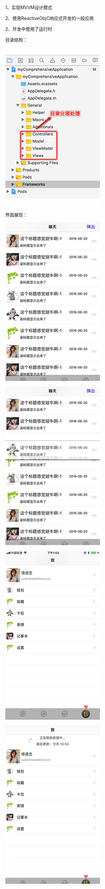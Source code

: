 
1、实现MVVM设计模式 

2、使用ReactiveObjC响应式开发的一般应用 

2、开发中使用了运行时

目录结构：

![image](https://github.com/xujinzhongxyx/myComprehensiveApplication/blob/master/screenImg/screen_1.png)

界面展现：

![image](https://github.com/xujinzhongxyx/myComprehensiveApplication/blob/master/screenImg/screen_2.png)


![image](https://github.com/xujinzhongxyx/myComprehensiveApplication/blob/master/screenImg/screen_3.png)


![image](https://github.com/xujinzhongxyx/myComprehensiveApplication/blob/master/screenImg/screen_4.png)


![image](https://github.com/xujinzhongxyx/myComprehensiveApplication/blob/master/screenImg/screen_5.png)
